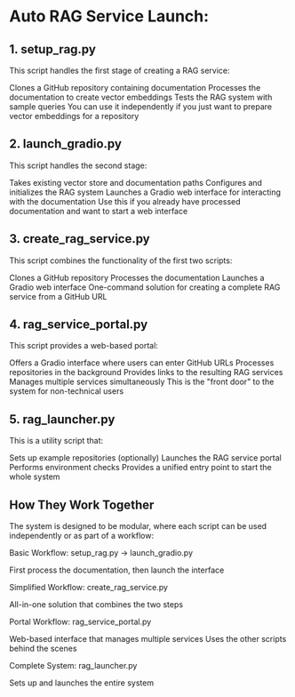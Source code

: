 # Auto RAG Service Launch:
## 1. setup_rag.py
This script handles the first stage of creating a RAG service:

Clones a GitHub repository containing documentation
Processes the documentation to create vector embeddings
Tests the RAG system with sample queries
You can use it independently if you just want to prepare vector embeddings for a repository

## 2. launch_gradio.py
This script handles the second stage:

Takes existing vector store and documentation paths
Configures and initializes the RAG system
Launches a Gradio web interface for interacting with the documentation
Use this if you already have processed documentation and want to start a web interface

## 3. create_rag_service.py
This script combines the functionality of the first two scripts:

Clones a GitHub repository
Processes the documentation
Launches a Gradio web interface
One-command solution for creating a complete RAG service from a GitHub URL

## 4. rag_service_portal.py
This script provides a web-based portal:

Offers a Gradio interface where users can enter GitHub URLs
Processes repositories in the background
Provides links to the resulting RAG services
Manages multiple services simultaneously
This is the "front door" to the system for non-technical users

## 5. rag_launcher.py
This is a utility script that:

Sets up example repositories (optionally)
Launches the RAG service portal
Performs environment checks
Provides a unified entry point to start the whole system

## How They Work Together
The system is designed to be modular, where each script can be used independently or as part of a workflow:

Basic Workflow: setup_rag.py → launch_gradio.py

First process the documentation, then launch the interface


Simplified Workflow: create_rag_service.py

All-in-one solution that combines the two steps


Portal Workflow: rag_service_portal.py

Web-based interface that manages multiple services
Uses the other scripts behind the scenes


Complete System: rag_launcher.py

Sets up and launches the entire system